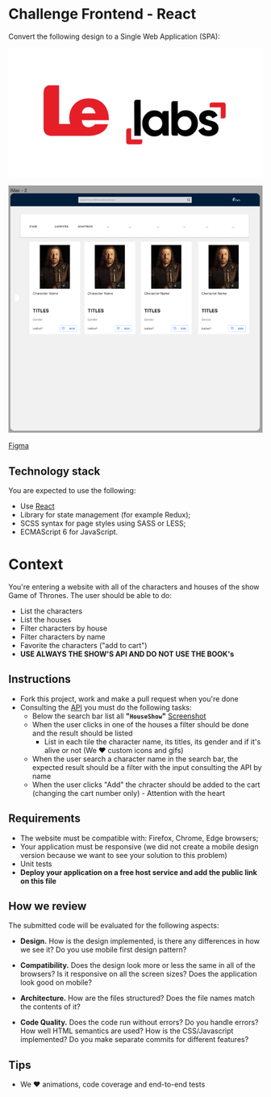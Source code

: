 # Challenge Frontend - React
Convert the following design to a Single Web Application (SPA):

![Logo](logo.jpeg)

![Screenshot 1](screenshots/screenshot1.png)

[Figma](https://www.figma.com/file/szAbOw9emV2pQE3WfWstcf/Shoppy-app-ui-(Community)?node-id=103%3A2)


## Technology stack
You are expected to use the following:
- Use [React](https://reactjs.org/)
- Library for state management (for example Redux);
- SCSS syntax for page styles using SASS or LESS;
- ECMAScript 6 for JavaScript.

# Context
You're entering a website with all of the characters and houses of the show Game of Thrones. The user should be able to do:
- List the characters
- List the houses
- Filter characters by house
- Filter characters by name
- Favorite the characters ("add to cart")
- **USE ALWAYS THE SHOW'S API AND DO NOT USE THE BOOK's**


## Instructions
- Fork this project, work and make a pull request when you're done
- Consulting the [API](https://api.got.show/doc/) you must do the following tasks:
    - Below the search bar list all **"`HouseShow`"** [Screenshot](screenshots/screenshot2.png)
    - When the user clicks in one of the houses a filter should be done and the result should be listed
        - List in each tile the character name, its titles, its gender and if it's alive or not (We ❤️ custom icons and gifs)
    - When the user search a character name in the search bar, the expected result should be a filter with the input consulting the API by name
    - When the user clicks "Add" the chracter should be added to the cart (changing the cart number only) - Attention with the heart 


## Requirements
- The website must be compatible with: Firefox, Chrome, Edge browsers;
- Your application must be responsive (we did not create a mobile design version because we want to see your solution to this problem)
- Unit tests
- **Deploy your application on a free host service and add the public link on this file**

## How we review
The submitted code will be evaluated for the following aspects:

- **Design.** How is the design implemented, is there any differences in how we see it? Do you use mobile first design pattern?

- **Compatibility.** Does the design look more or less the same in all of the browsers? Is it responsive on all the screen sizes? Does the application look good on mobile?

- **Architecture.** How are the files structured? Does the file names match the contents of it?

- **Code Quality.** Does the code run without errors? Do you handle errors? How well HTML semantics are used? How is the CSS/Javascript implemented? Do you make separate commits for different features?


## Tips
- We ❤️ animations, code coverage and end-to-end tests